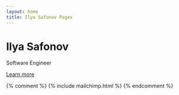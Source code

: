 ```yaml
---
layout: home
title: Ilya Safonov Pages
---
```


<!-- <div class="row">
{% include particles.html %}
</div> -->

<h1 class="cover-heading">Ilya Safonov</h1>
<p class="lead">Software Engineer</p>
<p class="lead">
  <a href="/blog" class="btn btn-lg btn-secondary">Learn more</a>
</p>

{% comment %}
{% include mailchimp.html %}
{% endcomment %}
